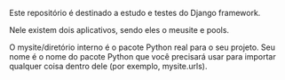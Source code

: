 Este repositório é destinado a estudo e testes do Django framework.

Nele existem dois aplicativos, sendo eles o meusite e pools.

O mysite/diretório interno é o pacote Python real para o seu projeto. 
Seu nome é o nome do pacote Python que você precisará usar para importar qualquer coisa dentro dele (por exemplo, mysite.urls).
